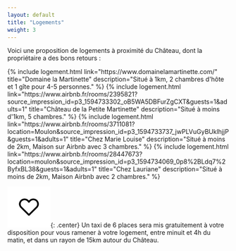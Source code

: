 ```yaml
---
layout: default
title: "Logements"
weight: 3
---
```


Voici une proposition de logements à proximité du Château, dont la propriétaire a des bons retours :

<div id="wrap">
  {% 
    include logement.html 
    link="https://www.domainelamartinette.com/" 
    title="Domaine la Martinette" 
    description="Situé à 1km, 2 chambres d'hôte et 1 gîte pour 4-5 personnes."
  %}
  {% 
    include logement.html 
    link="https://www.airbnb.fr/rooms/2395821?source_impression_id=p3_1594733302_oB5WA5DBFurZgCXT&guests=1&adults=1" 
    title="Château de la Petite Martinette" 
    description="Situé à moins d'1km, 5 chambres."
  %}
  {% 
    include logement.html 
    link="https://www.airbnb.fr/rooms/3711081?location=Moulon&source_impression_id=p3_1594733737_jwPLVuGyBUklhjjP&guests=1&adults=1" 
    title="Chez Marie Louise" 
    description="Situé à moins de 2km, Maison sur Airbnb avec 3 chambres."
  %}
  {% 
    include logement.html 
    link="https://www.airbnb.fr/rooms/28447673?location=moulon&source_impression_id=p3_1594734069_0p8%2BLdq7%2ByfxBL38&guests=1&adults=1" 
    title="Chez Lauriane" 
    description="Situé à moins de 2km, Maison Airbnb avec 2 chambres."
  %}
</div>

![](assets/Coeur.jpg){: .center}
Un taxi de 6 places sera mis gratuitement à votre disposition pour vous ramener à votre logement, entre minuit et 4h du matin, et dans un rayon de 15km autour du Château.
